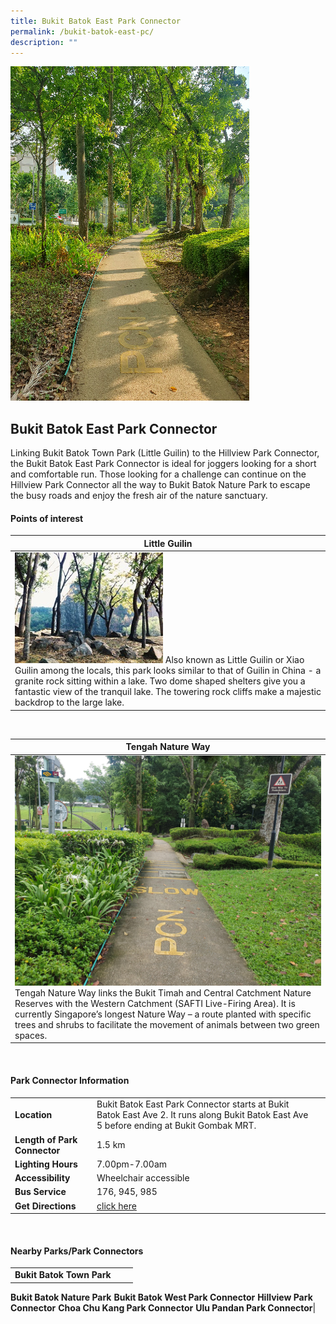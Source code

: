 ```yaml
---
title: Bukit Batok East Park Connector
permalink: /bukit-batok-east-pc/
description: ""
---
```

![Bukit Batok East Park Connector](/images/bukit%20batok%20east%20park%20connector.jpg)[](/images/alexandra%20garden%20trail%20.jpg)

## Bukit Batok East Park Connector

Linking Bukit Batok Town Park (Little Guilin) to the Hillview Park Connector, the Bukit Batok East Park Connector is ideal for joggers looking for a short and comfortable run. Those looking for a challenge can continue on the Hillview Park Connector all the way to Bukit Batok Nature Park to escape the busy roads and enjoy the fresh air of the nature sanctuary.


#### Points of interest

| **Little Guilin**| 
| -------- | 
|![Little Guilin](/images/little%20guilin.JPG) Also known as Little Guilin or Xiao Guilin among the locals, this park looks similar to that of Guilin in China - a granite rock sitting within a lake. Two dome shaped shelters give you a fantastic view of the tranquil lake. The towering rock cliffs make a majestic backdrop to the large lake. |

<br>

| **Tengah Nature Way**|
| -------- | 
|![Tengah Nature Way](/images/tengah%20nature%20way.jpg) Tengah Nature Way links the Bukit Timah and Central Catchment Nature Reserves with the Western Catchment (SAFTI Live-Firing Area). It is currently Singapore’s longest Nature Way – a route planted with specific trees and shrubs to facilitate the movement of animals between two green spaces. |

<br>

#### Park Connector Information

|  |  |  |
| -------- | -------- | -------- |
| **Location** | Bukit Batok East Park Connector starts at Bukit Batok East Ave 2. It runs along Bukit Batok East Ave 5 before ending at Bukit Gombak MRT.|
| **Length of Park Connector** | 1.5 km  |
| **Lighting Hours** | 7.00pm-7.00am |
| **Accessibility** | Wheelchair accessible|
| **Bus Service** | 176, 945, 985 |
| **Get Directions** | [click here](https://www.onemap.gov.sg/?lat=1.3542974&amp;lng=103.7549479) |

<br>

#### Nearby Parks/Park Connectors

|   |  |  |
| -------- | -------- | -------- |
|**Bukit Batok Town Park**
**Bukit Batok Nature Park**
**Bukit Batok West Park Connector**
**Hillview Park Connector**
**Choa Chu Kang Park Connector**
**Ulu Pandan Park Connector**|